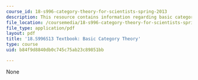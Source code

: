 ```yaml
---
course_id: 18-s996-category-theory-for-scientists-spring-2013
description: This resource contains information regarding basic category theory.
file_location: /coursemedia/18-s996-category-theory-for-scientists-spring-2013/b84f9d8840db0c745c75ab23c89851bb_MIT18_S996S13_chapter4.pdf
file_type: application/pdf
layout: pdf
title: '18.S996S13 Textbook: Basic Category Theory'
type: course
uid: b84f9d8840db0c745c75ab23c89851bb

---
```

None
